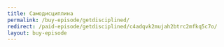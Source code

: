 ```yaml
---
title: Самодисциплина
permalink: /buy-episode/getdisciplined/
redirect: /paid-episode/getdisciplined/c4adqvk2mujah2btrc2mfkq5c7o/
layout: buy-episode
---
```

